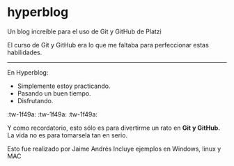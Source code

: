 # hyperblog
Un blog increíble para el uso de Git y GitHub de Platzi

El curso de Git y GitHub era lo que me faltaba para perfeccionar estas habilidades.

------------


En Hyperblog:
- Simplemente estoy practicando.
- Pasando un buen tiempo.
- Disfrutando.

:tw-1f49a: :tw-1f49a: :tw-1f49a:

Y como recordatorio, esto sólo es para divertirme un rato en **Git y GitHub.** La vida no es para tomarsela tan en serio.

Esto fue realizado por Jaime Andrés
Incluye ejemplos en Windows, linux y MAC